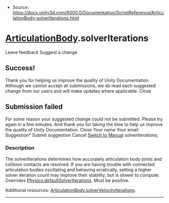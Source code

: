 * Source: https://docs.unity3d.com/6000.0/Documentation/ScriptReference/ArticulationBody-solverIterations.html

#  [ArticulationBody](https://docs.unity3d.com/6000.0/Documentation/ScriptReference/ArticulationBody.html).solverIterations
Leave feedback
Suggest a change
## Success!
Thank you for helping us improve the quality of Unity Documentation. Although we cannot accept all submissions, we do read each suggested change from our users and will make updates where applicable.
Close
## Submission failed
For some reason your suggested change could not be submitted. Please <a>try again</a> in a few minutes. And thank you for taking the time to help us improve the quality of Unity Documentation.
Close
Your name Your email Suggestion* Submit suggestion
Cancel
[Switch to Manual](https://docs.unity3d.com/6000.0/Documentation/Manual/class-ArticulationBody.html "Go to ArticulationBody Component in the Manual")
solverIterations; 
### Description
The solverIterations determines how accurately articulation body joints and collision contacts are resolved.
If you are having trouble with connected articulation bodies oscillating and behaving erratically, setting a higher solver iteration count may improve their stability, but is slower to compute. Overrides [Physics.defaultSolverIterations](https://docs.unity3d.com/6000.0/Documentation/ScriptReference/Physics-defaultSolverIterations.html). Must be positive.  
  
Additional resources: [ArticulationBody.solverVelocityIterations](https://docs.unity3d.com/6000.0/Documentation/ScriptReference/ArticulationBody-solverVelocityIterations.html).
* * *
